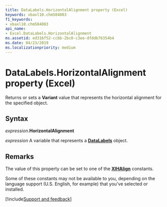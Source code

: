 ```yaml
---
title: DataLabels.HorizontalAlignment property (Excel)
keywords: vbaxl10.chm584083
f1_keywords:
- vbaxl10.chm584083
api_name:
- Excel.DataLabels.HorizontalAlignment
ms.assetid: ed316f52-ccbb-2bc0-c3ee-dfddb76354b4
ms.date: 04/23/2019
ms.localizationpriority: medium
---
```



# DataLabels.HorizontalAlignment property (Excel)

Returns or sets a **Variant** value that represents the horizontal alignment for the specified object.


## Syntax

_expression_.**HorizontalAlignment**

_expression_ A variable that represents a **[DataLabels](Excel.DataLabels(object).md)** object.


## Remarks

The value of this property can be set to one of the **[XlHAlign](excel.xlhalign.md)** constants.

Some of these constants may not be available to you, depending on the language support (U.S. English, for example) that you've selected or installed.




[!include[Support and feedback](~/includes/feedback-boilerplate.md)]